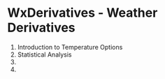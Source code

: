 # WxDerivatives - Weather Derivatives

1. Introduction to Temperature Options
2. Statistical Analysis
3. 
4. 
